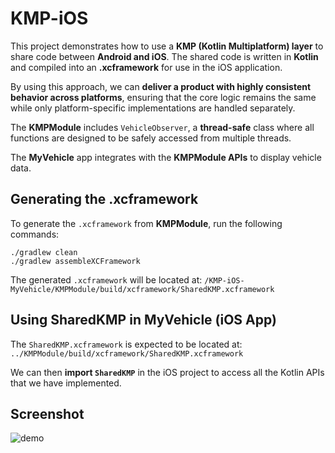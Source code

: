 # KMP-iOS

This project demonstrates how to use a **KMP (Kotlin Multiplatform) layer** to share code between **Android and iOS**. The shared code is written in **Kotlin** and compiled into an **.xcframework** for use in the iOS application.

By using this approach, we can **deliver a product with highly consistent behavior across platforms**, ensuring that the core logic remains the same while only platform-specific implementations are handled separately.

The **KMPModule** includes `VehicleObserver`, a **thread-safe** class where all functions are designed to be safely accessed from multiple threads.

The **MyVehicle** app integrates with the **KMPModule APIs** to display vehicle data.

## Generating the .xcframework

To generate the `.xcframework` from **KMPModule**, run the following commands:

```
./gradlew clean
./gradlew assembleXCFramework
```

The generated `.xcframework` will be located at: `/KMP-iOS-MyVehicle/KMPModule/build/xcframework/SharedKMP.xcframework`

## Using SharedKMP in MyVehicle (iOS App)

The `SharedKMP.xcframework` is expected to be located at: `../KMPModule/build/xcframework/SharedKMP.xcframework`

We can then **import `SharedKMP`** in the iOS project to access all the Kotlin APIs that we have implemented.

## Screenshot

![demo](https://github.com/user-attachments/assets/64102b27-3635-4b7a-a2d0-06dd28f53999)

